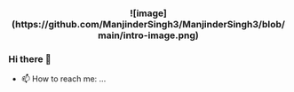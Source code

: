 <h3 align="center">
![image](https://github.com/ManjinderSingh3/ManjinderSingh3/blob/main/intro-image.png)
</h3>

### Hi there 👋


- 📫 How to reach me: ...

